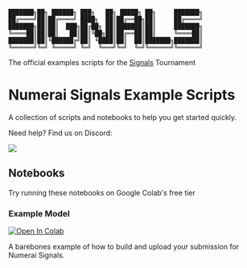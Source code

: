 ```
███████╗██╗ ██████╗ ███╗   ██╗ █████╗ ██╗     ███████╗
██╔════╝██║██╔════╝ ████╗  ██║██╔══██╗██║     ██╔════╝
███████╗██║██║  ███╗██╔██╗ ██║███████║██║     ███████╗
╚════██║██║██║   ██║██║╚██╗██║██╔══██║██║     ╚════██║
███████║██║╚██████╔╝██║ ╚████║██║  ██║███████╗███████║
╚══════╝╚═╝ ╚═════╝ ╚═╝  ╚═══╝╚═╝  ╚═╝╚══════╝╚══════╝
```

The official examples scripts for the [Signals](https://signals.numer.ai) Tournament

# Numerai Signals Example Scripts

A collection of scripts and notebooks to help you get started quickly.

Need help? Find us on Discord:

[![](https://dcbadge.vercel.app/api/server/numerai)](https://discord.gg/numerai)


## Notebooks

Try running these notebooks on Google Colab's free tier

### Example Model
<a target="_blank" href="https://colab.research.google.com/github/numerai/signals-example-scripts/blob/master/example_model.ipynb">
  <img src="https://colab.research.google.com/assets/colab-badge.svg" alt="Open In Colab"/>
</a>

A barebones example of how to build and upload your submission for Numerai Signals.